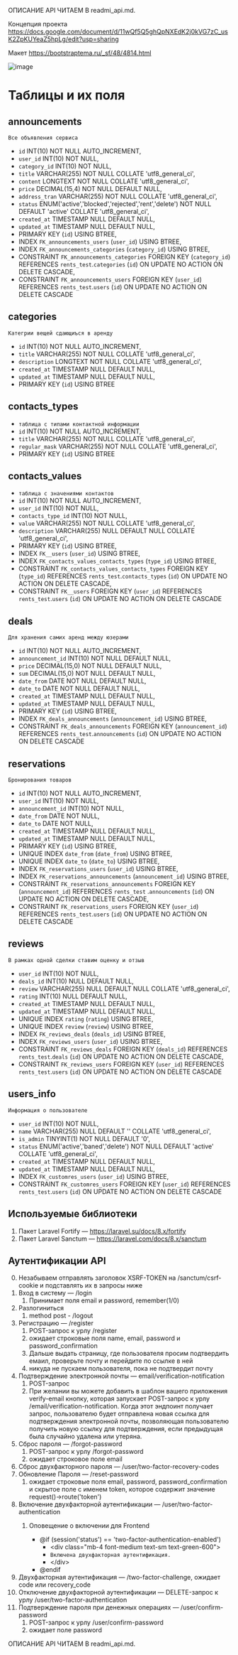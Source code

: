 ОПИСАНИЕ API ЧИТАЕМ В readmi_api.md.

Концепция проекта https://docs.google.com/document/d/11wQf5Q5ghQpNXEdK2j0kVG7zC_usK2ZpKUYeaZ5hpLg/edit?usp=sharing

Макет https://bootstraptema.ru/_sf/48/4814.html

![image](https://user-images.githubusercontent.com/32966650/137697752-e3321168-6ce4-4be9-81ad-2b50f8d2e7f7.png)

# Таблицы и их поля

## announcements

`Все объявления сервиса`

- `id` INT(10) NOT NULL AUTO_INCREMENT,
- `user_id` INT(10) NOT NULL,
- `category_id` INT(10) NOT NULL,
- `title` VARCHAR(255) NOT NULL COLLATE 'utf8_general_ci',
- `content` LONGTEXT NOT NULL COLLATE 'utf8_general_ci',
- `price` DECIMAL(15,4) NOT NULL DEFAULT NULL,
- `address_tran` VARCHAR(255) NOT NULL COLLATE 'utf8_general_ci',
- `status` ENUM('active','blocked','rejected','rent','delete') NOT NULL DEFAULT 'active' COLLATE 'utf8_general_ci',
- `created_at` TIMESTAMP NULL DEFAULT NULL,
- `updated_at` TIMESTAMP NULL DEFAULT NULL,
- PRIMARY KEY (`id`) USING BTREE,
- INDEX `FK_announcements_users` (`user_id`) USING BTREE,
- INDEX `FK_announcements_categories` (`category_id`) USING BTREE,
- CONSTRAINT `FK_announcements_categories` FOREIGN KEY (`category_id`) REFERENCES `rents_test`.`categories` (`id`) ON
  UPDATE NO ACTION ON DELETE CASCADE,
- CONSTRAINT `FK_announcements_users` FOREIGN KEY (`user_id`) REFERENCES `rents_test`.`users` (`id`) ON UPDATE NO ACTION
  ON DELETE CASCADE

## categories

`Категрии вещей сдающиъся в аренду`

- `id` INT(10) NOT NULL AUTO_INCREMENT,
- `title` VARCHAR(255) NOT NULL COLLATE 'utf8_general_ci',
- `description` LONGTEXT NOT NULL COLLATE 'utf8_general_ci',
- `created_at` TIMESTAMP NULL DEFAULT NULL,
- `updated_at` TIMESTAMP NULL DEFAULT NULL,
- PRIMARY KEY (`id`) USING BTREE

## contacts_types

- `таблица с типами контактной информации`
- `id` INT(10) NOT NULL AUTO_INCREMENT,
- `title` VARCHAR(255) NOT NULL COLLATE 'utf8_general_ci',
- `regular_mask` VARCHAR(255) NOT NULL COLLATE 'utf8_general_ci',
- PRIMARY KEY (`id`) USING BTREE

## contacts_values

- `таблица с значениями контактов`
- `id` INT(10) NOT NULL AUTO_INCREMENT,
- `user_id` INT(10) NOT NULL,
- `contacts_type_id` INT(10) NOT NULL,
- `value` VARCHAR(255) NOT NULL COLLATE 'utf8_general_ci',
- `description` VARCHAR(255) NULL DEFAULT NULL COLLATE 'utf8_general_ci',
- PRIMARY KEY (`id`) USING BTREE,
- INDEX `FK__users` (`user_id`) USING BTREE,
- INDEX `FK_contacts_values_contacts_types` (`type_id`) USING BTREE,
- CONSTRAINT `FK_contacts_values_contacts_types` FOREIGN KEY (`type_id`) REFERENCES `rents_test`.`contacts_types` (`id`)
  ON UPDATE NO ACTION ON DELETE CASCADE,
- CONSTRAINT `FK__users` FOREIGN KEY (`user_id`) REFERENCES `rents_test`.`users` (`id`) ON UPDATE NO ACTION ON DELETE
  CASCADE

## deals

`Для хранения самих аренд между юзерами`

- `id` INT(10) NOT NULL AUTO_INCREMENT,
- `announcement_id` INT(10) NOT NULL DEFAULT NULL,
- `price` DECIMAL(15,0) NOT NULL DEFAULT NULL,
- `sum` DECIMAL(15,0) NOT NULL DEFAULT NULL,
- `date_from` DATE NOT NULL DEFAULT NULL,
- `date_to` DATE NOT NULL DEFAULT NULL,
- `created_at` TIMESTAMP NULL DEFAULT NULL,
- `updated_at` TIMESTAMP NULL DEFAULT NULL,
- PRIMARY KEY (`id`) USING BTREE,
- INDEX `FK_deals_announcements` (`announcement_id`) USING BTREE,
- CONSTRAINT `FK_deals_announcements` FOREIGN KEY (`announcement_id`) REFERENCES `rents_test`.`announcements` (`id`) ON
  UPDATE NO ACTION ON DELETE CASCADE

## reservations

`Бронирования товаров`

- `id` INT(10) NOT NULL AUTO_INCREMENT,
- `user_id` INT(10) NOT NULL,
- `announcement_id` INT(10) NOT NULL,
- `date_from` DATE NOT NULL,
- `date_to` DATE NOT NULL,
- `created_at` TIMESTAMP NULL DEFAULT NULL,
- `updated_at` TIMESTAMP NULL DEFAULT NULL,
- PRIMARY KEY (`id`) USING BTREE,
- UNIQUE INDEX `date_from` (`date_from`) USING BTREE,
- UNIQUE INDEX `date_to` (`date_to`) USING BTREE,
- INDEX `FK_reservations_users` (`user_id`) USING BTREE,
- INDEX `FK_reservations_announcements` (`announcement_id`) USING BTREE,
- CONSTRAINT `FK_reservations_announcements` FOREIGN KEY (`announcement_id`) REFERENCES `rents_test`
  .`announcements` (`id`) ON UPDATE NO ACTION ON DELETE CASCADE,
- CONSTRAINT `FK_reservations_users` FOREIGN KEY (`user_id`) REFERENCES `rents_test`.`users` (`id`) ON UPDATE NO ACTION
  ON DELETE CASCADE

## reviews

`В рамках одной сделки ставим оценку и отзыв`

- `user_id` INT(10) NOT NULL,
- `deals_id` INT(10) NULL DEFAULT NULL,
- `review` VARCHAR(255) NULL DEFAULT NULL COLLATE 'utf8_general_ci',
- `rating` INT(10) NULL DEFAULT NULL,
- `created_at` TIMESTAMP NULL DEFAULT NULL,
- `updated_at` TIMESTAMP NULL DEFAULT NULL,
- UNIQUE INDEX `rating` (`rating`) USING BTREE,
- UNIQUE INDEX `review` (`review`) USING BTREE,
- INDEX `FK_reviews_deals` (`deals_id`) USING BTREE,
- INDEX `FK_reviews_users` (`user_id`) USING BTREE,
- CONSTRAINT `FK_reviews_deals` FOREIGN KEY (`deals_id`) REFERENCES `rents_test`.`deals` (`id`) ON UPDATE NO ACTION ON
  DELETE CASCADE,
- CONSTRAINT `FK_reviews_users` FOREIGN KEY (`user_id`) REFERENCES `rents_test`.`users` (`id`) ON UPDATE NO ACTION ON
  DELETE CASCADE

## users_info

`Информация о пользователе`

- `user_id` INT(10) NOT NULL,
- `name` VARCHAR(255) NULL DEFAULT '' COLLATE 'utf8_general_ci',
- `is_admin` TINYINT(1) NOT NULL DEFAULT '0',
- `status` ENUM('active','baned','delete') NOT NULL DEFAULT 'active' COLLATE 'utf8_general_ci',
- `created_at` TIMESTAMP NULL DEFAULT NULL,
- `updated_at` TIMESTAMP NULL DEFAULT NULL,
- INDEX `FK_customres_users` (`user_id`) USING BTREE,
- CONSTRAINT `FK_customres_users` FOREIGN KEY (`user_id`) REFERENCES `rents_test`.`users` (`id`) ON UPDATE NO ACTION ON
  DELETE CASCADE

## Используемые библиотеки

1. Пакет Laravel Fortify — https://laravel.su/docs/8.x/fortify
2. Пакет Laravel Sanctum — https://laravel.com/docs/8.x/sanctum

## Аутентификации API

0. Незабываем отправлять заголовок XSRF-TOKEN на /sanctum/csrf-cookie и подставлять их в запросы ниже
1. Вход в систему — /login
    1. Принимает поля email и password, remember(1/0)
2. Разлогиниться
    1. method post - /logout
3. Регистрацию — /register
    1. POST-запрос к урлу /register
    2. ожидает строковые поля name, email, password и password_confirmation
    3. Дальше выдать страницу, где пользователя просим подтвердить емаил, проверьте почту и перейдите по ссылке в ней
    4. никуда не пускаем пользователя, пока не подтвердит почту
4. Подтверждение электронной почты — email/verification-notification
    1. POST-запрос
    2. При желании вы можете добавить в шаблон вашего приложения verify-email кнопку, которая запускает POST-запрос к
       урлу /email/verification-notification. Когда этот эндпоинт получает запрос, пользователю будет отправлена новая
       ссылка для подтверждения электронной почты, позволяющая пользователю получить новую ссылку для подтверждения,
       если предыдущая была случайно удалена или утеряна.
5. Сброс пароля — /forgot-password
    1. POST-запрос к урлу /forgot-password
    2. ожидает строковое поле email
6. Сброс двухфакторного пароля — /user/two-factor-recovery-codes
7. Обновление Пароля — /reset-password
    1. ожидает строковые поля email, password, password_confirmation и скрытое поле с именем token, которое содержит
       значение request()->route('token')
8. Включение двухфакторной аутентификации — /user/two-factor-authentication
    1. Оповещение о включении для Frontend

        - @if (session('status') == 'two-factor-authentication-enabled')
            - &lt;div class="mb-4 font-medium text-sm text-green-600">
            - `Включена двухфакторная аутентификация.`
            - &lt;/div>
        - @endif
9. Двухфакторная аутентификация — /two-factor-challenge, ожидает code или recovery_code
10. Отключение двухфакторной аутентификации — DELETE-запрос к урлу /user/two-factor-authentication
11. Подтверждение пароля при денежных операциях — /user/confirm-password
    1. POST-запрос к урлу /user/confirm-password
    2. ожидает поле password

ОПИСАНИЕ API ЧИТАЕМ В readmi_api.md.
